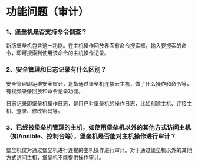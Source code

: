 

# 功能问题（审计）

### 1、堡垒机是否支持命令倒查？

新版堡垒机包含这一功能。在主机操作回放界面有命令搜索框，输入要搜索的命令，即可搜索到使用该命令的主机操作记录。

### 2、安全管理和日志记录有什么区别？

安全管理即运维安全审计，是指通过堡垒机连接云主机，做了什么操作和命令等，有视频录像回放和命令记录功能。

日志记录即堡垒机操作日志，是用户对堡垒机的操作日志，比如创建主机、连接主机、登录、修改密码等。

### 3、已经被堡垒机管理的主机，如使用堡垒机以外的其他方式访问主机（如Ansible、控制台等），堡垒机是否能对主机操作进行审计？

堡垒机仅对通过堡垒机进行连接的主机操作进行审计。对于通过堡垒机以外的其他方式访问主机，堡垒机不能提供操作审计。

